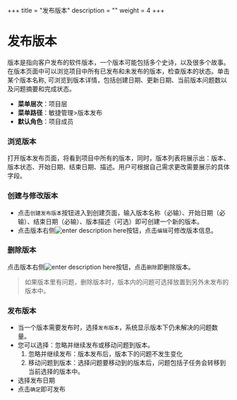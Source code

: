 ﻿+++
title = "发布版本"
description = ""
weight = 4
+++

# 发布版本

版本是指向客户发布的软件版本，一个版本可能包括多个史诗，以及很多个故事。在版本页面中可以浏览项目中所有已发布和未发布的版本，检查版本的状态。单击某个版本名称, 可浏览到版本详情，包括创建日期、更新日期、当前版本问题数以及问题摘要和完成状态。

- **菜单层次**：项目层
- **菜单路径**：敏捷管理>版本发布
- **默认角色**：项目成员


### 浏览版本

打开版本发布页面，将看到项目中所有的版本，同时，版本列表将展示出：版本、版本状态、开始日期、结束日期、描述。用户可根据自己需求更改需要展示的具体字段。

### 创建与修改版本

- 点击`创建发布版本`按钮进入到创建页面，输入版本名称（必输）、开始日期（必输）、结束日期（必输）、版本描述（可选）即可创建一个新的版本。
-  点击版本右侧![enter description here](/docs/user-guide/agile/imge/image1.png "image1")按钮，点击`编辑`可修改版本信息。

### 删除版本

点击版本右侧![enter description here](/docs/user-guide/agile/imge/image1.png "image1")按钮，点击`删除`即删除版本。

<blockquote class="note">
如果版本里有问题，删除版本时，版本内的问题可选择放置到另外未发布的版本中。
</blockquote>

### 发布版本
- 当一个版本需要发布时，选择`发布版本`，系统显示版本下仍未解决的问题数量。
- 您可以选择：忽略并继续发布或移动问题到版本。
	1. 忽略并继续发布：版本发布后，版本下的问题不发生变化
	2. 移动问题到版本：选择问题要移动到的版本后，问题包括子任务会转移到当前选择的版本中。
- 选择发布日期
- 点击`确定`即可发布